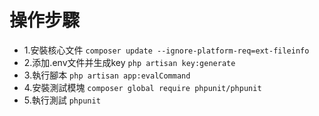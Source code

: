 # 操作步驟
* 1.安裝核心文件 
    ```composer update --ignore-platform-req=ext-fileinfo```
* 2.添加.env文件并生成key
    ```php artisan key:generate```
* 3.執行腳本
    ```php artisan app:evalCommand```
* 4.安裝測試模塊
    ```composer global require phpunit/phpunit```  
* 5.執行測試
     ```phpunit```  
